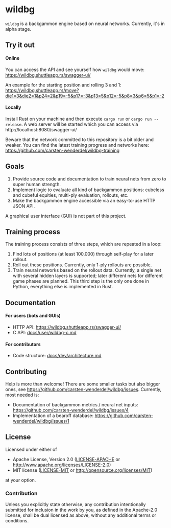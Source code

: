 # wildbg

`wildbg` is a backgammon engine based on neural networks. Currently, it's in alpha stage.

## Try it out

#### Online

You can access the API and see yourself how `wildbg` would move: https://wildbg.shuttleapp.rs/swagger-ui/

An example for the starting position and rolling 3 and 1: https://wildbg.shuttleapp.rs/move?die1=3&die2=1&p24=2&p19=-5&p17=-3&p13=5&p12=-5&p8=3&p6=5&p1=-2

#### Locally

Install Rust on your machine and then execute `cargo run` or `cargo run --release`.
A web server will be started which you can access via http://localhost:8080/swagger-ui/

Beware that the network committed to this repository is a bit older and weaker.
You can find the latest training progress and networks here: https://github.com/carsten-wenderdel/wildbg-training

## Goals

1. Provide source code and documentation to train neural nets from zero to super human strength.
2. Implement logic to evaluate all kind of backgammon positions: cubeless and cubeful equities, multi-ply evaluation, rollouts, etc.
3. Make the backgammon engine accessible via an easy-to-use HTTP JSON API.

A graphical user interface (GUI) is not part of this project.

## Training process

The training process consists of three steps, which are repeated in a loop:
1. Find lots of positions (at least 100,000) through self-play for a later rollout.
2. Roll out these positions. Currently, only 1-ply rollouts are possible.
3. Train neural networks based on the rollout data. Currently, a single net with several hidden layers is supported; later different nets for different game phases are planned. This third step is the only one done in Python, everything else is implemented in Rust.

## Documentation

#### For users (bots and GUIs)
- HTTP API: https://wildbg.shuttleapp.rs/swagger-ui/
- C API: [docs/user/wildbg-c.md](docs/user/wildbg-c.md)

#### For contributors
- Code structure: [docs/dev/architecture.md](docs/dev/architecture.md)

## Contributing

Help is more than welcome! There are some smaller tasks but also bigger ones, see https://github.com/carsten-wenderdel/wildbg/issues.
Currently, most needed is:
- Documentation of backgammon metrics / neural net inputs: https://github.com/carsten-wenderdel/wildbg/issues/4
- Implementation of a bearoff database: https://github.com/carsten-wenderdel/wildbg/issues/1

## License

Licensed under either of

* Apache License, Version 2.0
  ([LICENSE-APACHE](LICENSE-APACHE) or http://www.apache.org/licenses/LICENSE-2.0)
* MIT license
  ([LICENSE-MIT](LICENSE-MIT) or http://opensource.org/licenses/MIT)

at your option.

### Contribution

Unless you explicitly state otherwise, any contribution intentionally submitted
for inclusion in the work by you, as defined in the Apache-2.0 license, shall be
dual licensed as above, without any additional terms or conditions.
